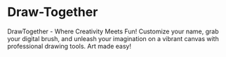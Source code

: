 # Draw-Together
DrawTogether - Where Creativity Meets Fun! Customize your name, grab your digital brush, and unleash your imagination on a vibrant canvas with professional drawing tools. Art made easy! 
